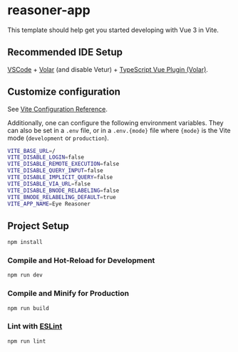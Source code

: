 # reasoner-app

This template should help get you started developing with Vue 3 in Vite.

## Recommended IDE Setup

[VSCode](https://code.visualstudio.com/) + [Volar](https://marketplace.visualstudio.com/items?itemName=Vue.volar) (and disable Vetur) + [TypeScript Vue Plugin (Volar)](https://marketplace.visualstudio.com/items?itemName=Vue.vscode-typescript-vue-plugin).

## Customize configuration

See [Vite Configuration Reference](https://vitejs.dev/config/).

Additionally, one can configure the following environment variables. They can also be set in a `.env` file, or in a `.env.{mode}` file where `{mode}` is the Vite mode (`development` or `production`).

```sh
VITE_BASE_URL=/
VITE_DISABLE_LOGIN=false
VITE_DISABLE_REMOTE_EXECUTION=false
VITE_DISABLE_QUERY_INPUT=false
VITE_DISABLE_IMPLICIT_QUERY=false
VITE_DISABLE_VIA_URL=false
VITE_DISABLE_BNODE_RELABELING=false
VITE_BNODE_RELABELING_DEFAULT=true
VITE_APP_NAME=Eye Reasoner
```

## Project Setup

```sh
npm install
```

### Compile and Hot-Reload for Development

```sh
npm run dev
```

### Compile and Minify for Production

```sh
npm run build
```

### Lint with [ESLint](https://eslint.org/)

```sh
npm run lint
```
